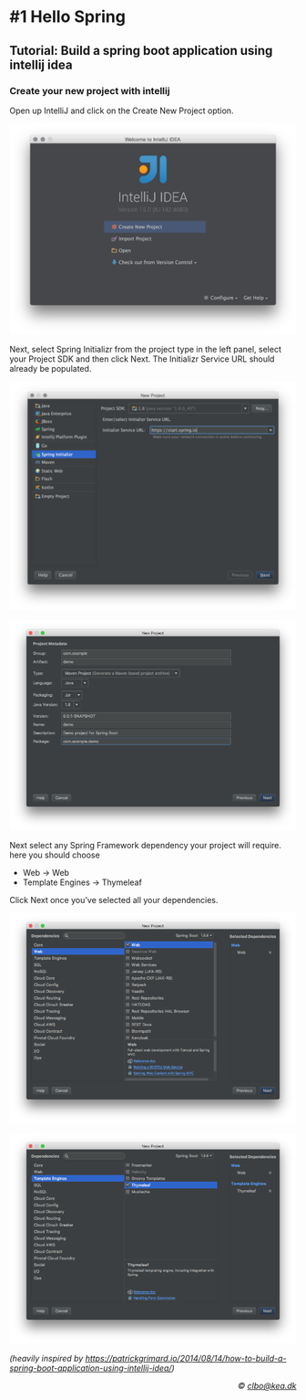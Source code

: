 # #1 Hello Spring
## Tutorial: Build a spring boot application using intellij idea

### Create your new project with intellij
Open up IntelliJ and click on the Create New Project option.

![](./rsc/1.png)


Next, select Spring Initializr from the project type in the left panel, select your Project SDK and then click Next.  The Initializr Service URL should already be populated.    


![](./rsc/2.png)



![](./rsc/3.png)

Next select any Spring Framework dependency your project will require. here you should choose
* Web -> Web
* Template Engines -> Thymeleaf    

Click Next once you’ve selected all your dependencies.


![](./rsc/4.png)

![](./rsc/5.png)

_(heavily inspired by https://patrickgrimard.io/2014/08/14/how-to-build-a-spring-boot-application-using-intellij-idea/)_

_<div align="right">&copy; clbo@kea.dk</div>_
